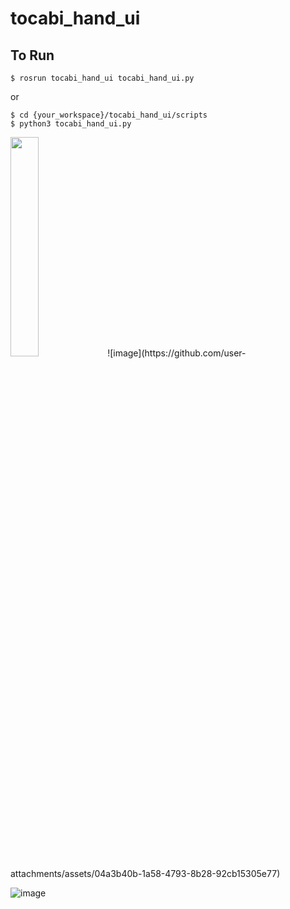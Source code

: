 # tocabi_hand_ui

## To Run
```console
$ rosrun tocabi_hand_ui tocabi_hand_ui.py 
```
or
```console
$ cd {your_workspace}/tocabi_hand_ui/scripts
$ python3 tocabi_hand_ui.py
```
<img src="https://github.com/user-attachments/assets/04a3b40b-1a58-4793-8b28-92cb15305e77" width="30%" height="30%"/>
![image](https://github.com/user-attachments/assets/04a3b40b-1a58-4793-8b28-92cb15305e77)


![image](https://github.com/user-attachments/assets/78945a6f-dee8-4a33-9efa-5db4a768df05)
